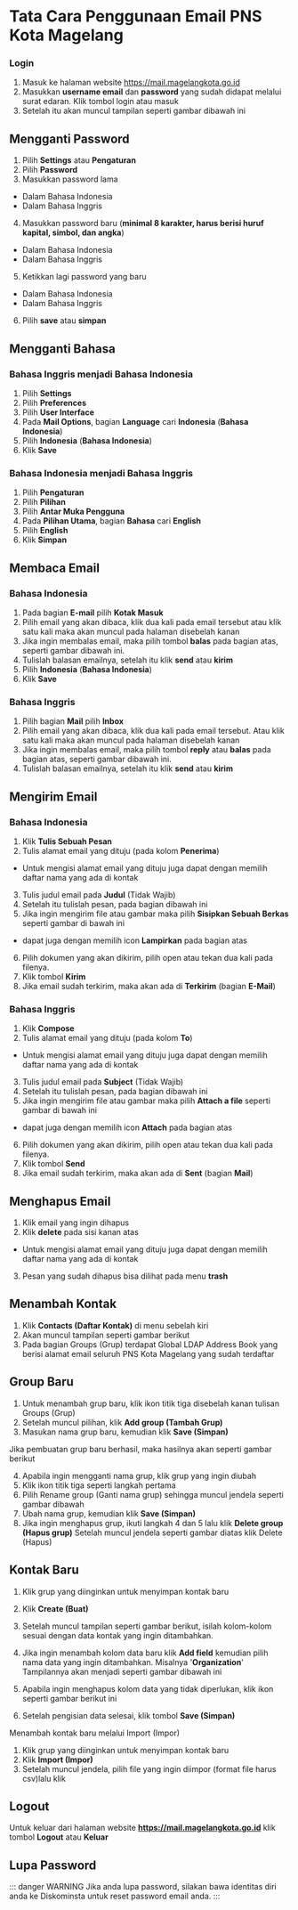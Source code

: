 # Tata Cara Penggunaan Email PNS Kota Magelang


### Login

1. Masuk ke halaman website https://mail.magelangkota.go.id
2. Masukkan **username email** dan **password** yang sudah didapat melalui surat edaran. Klik tombol login atau masuk
3. Setelah itu akan muncul tampilan seperti gambar dibawah ini


## Mengganti Password

1. Pilih **Settings** atau **Pengaturan**
2. Pilih **Password**
3. Masukkan password lama

* Dalam Bahasa Indonesia
* Dalam Bahasa Inggris

4. Masukkan password baru (**minimal 8 karakter, harus berisi huruf kapital, simbol, dan angka**)

* Dalam Bahasa Indonesia
* Dalam Bahasa Inggris

5. Ketikkan lagi password yang baru

* Dalam Bahasa Indonesia
* Dalam Bahasa Inggris

6. Pilih **save** atau **simpan**


## Mengganti Bahasa
### Bahasa Inggris menjadi Bahasa Indonesia

1. Pilih **Settings**
2. Pilih **Preferences**
3. Pilih **User Interface**
4. Pada **Mail Options**, bagian **Language** cari **Indonesia** (**Bahasa Indonesia**)
5. Pilih **Indonesia** (**Bahasa Indonesia**)
6. Klik **Save**


### Bahasa Indonesia menjadi Bahasa Inggris

1. Pilih **Pengaturan**
2. Pilih **Pilihan**
3. Pilih **Antar Muka Pengguna**
4. Pada **Pilihan Utama**, bagian **Bahasa** cari **English**
5. Pilih **English**
6. Klik **Simpan**


## Membaca Email

### Bahasa Indonesia

1. Pada bagian **E-mail** pilih **Kotak Masuk**
2. Pilih email yang akan dibaca, klik dua kali pada email tersebut atau klik satu kali maka akan muncul pada halaman disebelah kanan
3. Jika ingin membalas email, maka pilih tombol **balas** pada bagian atas, seperti gambar dibawah ini.
4. Tulislah balasan emailnya, setelah itu klik **send** atau **kirim**
5. Pilih **Indonesia** (**Bahasa Indonesia**)
6. Klik **Save**


### Bahasa Inggris
1. Pilih bagian **Mail** pilih **Inbox**
2. Pilih email yang akan dibaca, klik dua kali pada email tersebut. Atau klik satu kali maka akan muncul pada halaman disebelah kanan
3. Jika ingin membalas email, maka pilih tombol **reply** atau **balas** pada bagian atas, seperti gambar dibawah ini.
4. Tulislah balasan emailnya, setelah itu klik **send** atau **kirim**



## Mengirim Email

### Bahasa Indonesia
1. Klik **Tulis Sebuah Pesan**
2. Tulis alamat email yang dituju (pada kolom **Penerima**)
* Untuk mengisi alamat email yang dituju juga dapat dengan memilih daftar nama yang ada di kontak
3. Tulis judul email pada **Judul** (Tidak Wajib)
4. Setelah itu tulislah pesan, pada bagian dibawah ini
5. Jika ingin mengirim file atau gambar maka pilih **Sisipkan Sebuah Berkas** seperti gambar di bawah ini
* dapat juga dengan memilih icon **Lampirkan** pada bagian atas
6. Pilih dokumen yang akan dikirim, pilih open atau tekan dua kali pada filenya.
7. Klik tombol **Kirim**
8. Jika email sudah terkirim, maka akan ada di **Terkirim** (bagian **E-Mail**)

### Bahasa Inggris

1. Klik **Compose**
2. Tulis alamat email yang dituju (pada kolom **To**)
* Untuk mengisi alamat email yang dituju juga dapat dengan memilih daftar nama yang ada di kontak
3. Tulis judul email pada **Subject** (Tidak Wajib)
4. Setelah itu tulislah pesan, pada bagian dibawah ini
5. Jika ingin mengirim file atau gambar maka pilih **Attach a file** seperti gambar di bawah ini
* dapat juga dengan memilih icon **Attach** pada bagian atas
6. Pilih dokumen yang akan dikirim, pilih open atau tekan dua kali pada filenya.
7. Klik tombol **Send**
8. Jika email sudah terkirim, maka akan ada di **Sent** (bagian **Mail**)

## Menghapus Email

1. Klik email yang ingin dihapus
2. Klik **delete** pada sisi kanan atas
* Untuk mengisi alamat email yang dituju juga dapat dengan memilih daftar nama yang ada di kontak
3. Pesan yang sudah dihapus bisa dilihat pada menu **trash**

## Menambah Kontak

1. Klik **Contacts (Daftar Kontak)** di menu sebelah kiri
2. Akan muncul tampilan seperti gambar berikut
3. Pada bagian Groups (Grup) terdapat Global LDAP Address Book yang berisi alamat email seluruh PNS Kota Magelang yang sudah terdaftar

## Group Baru

1. Untuk menambah grup baru, klik ikon titik tiga disebelah kanan tulisan Groups (Grup)
2. Setelah muncul pilihan, klik **Add group (Tambah Grup)**
3. Masukan nama grup baru, kemudian klik **Save (Simpan)**

Jika pembuatan grup baru berhasil, maka hasilnya akan seperti gambar berikut

4. Apabila ingin mengganti nama grup, klik grup yang ingin diubah
5. Klik ikon titik tiga seperti langkah pertama
6. Pilih Rename group (Ganti nama grup) sehingga muncul jendela seperti gambar dibawah
7. Ubah nama grup, kemudian klik **Save (Simpan)**
8. Jika ingin menghapus grup, ikuti langkah 4 dan 5 lalu klik **Delete group (Hapus grup)**
Setelah muncul jendela seperti gambar diatas klik Delete (Hapus)

## Kontak Baru

1. Klik grup yang diinginkan untuk menyimpan kontak baru
2. Klik **Create (Buat)**
3. Setelah muncul tampilan seperti gambar berikut, isilah kolom-kolom sesuai dengan data kontak yang ingin ditambahkan.
4. Jika ingin menambah kolom data baru klik **Add field** kemudian pilih nama data yang ingin ditambahkan. Misalnya '**Organization**'
Tampilannya akan menjadi seperti gambar dibawah ini

5. Apabila ingin menghapus kolom data yang tidak diperlukan, klik ikon seperti gambar berikut ini
6. Setelah pengisian data selesai, klik tombol **Save (Simpan)**

Menambah kontak baru melalui Import (Impor)

1. Klik grup yang diinginkan untuk menyimpan kontak baru
2. Klik **Import (Impor)**
3. Setelah muncul jendela, pilih file yang ingin diimpor (format file harus csv)lalu klik

## Logout

Untuk keluar dari halaman website **https://mail.magelangkota.go.id** klik tombol **Logout** atau **Keluar**

## Lupa Password

::: danger WARNING
Jika anda lupa password, silakan bawa identitas diri anda ke Diskominsta untuk reset password email anda.
:::






